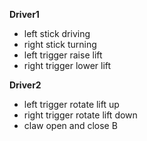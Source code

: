 **Driver1**
- left stick driving 
- right stick turning 
- left trigger raise lift 
- right trigger lower lift


**Driver2**
- left trigger rotate lift up 
- right trigger rotate lift down 
- claw open and close B